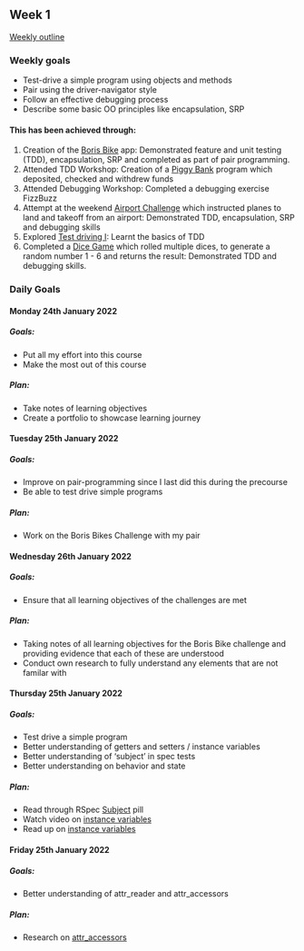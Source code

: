 ## Week 1

[Weekly outline](https://github.com/makersacademy/course/blob/master/week_outlines.md/)

### Weekly goals

* Test-drive a simple program using objects and methods
* Pair using the driver-navigator style
* Follow an effective debugging process
* Describe some basic OO principles like encapsulation, SRP

#### This has been achieved through:

1. Creation of the [Boris Bike](https://github.com/heykathl/boris-bikes2) app: Demonstrated feature and unit testing (TDD), encapsulation, SRP and completed as part of pair programming.
2. Attended TDD Workshop: Creation of a [Piggy Bank](https://github.com/heykathl/piggy_bank) program which deposited, checked and withdrew funds
3. Attended Debugging Workshop: Completed a debugging exercise FizzBuzz
4. Attempt at the weekend [Airport Challenge](https://github.com/heykathl/airport_challenge) which instructed planes to land and takeoff from an airport: Demonstrated TDD, encapsulation, SRP and debugging skills
5. Explored [Test driving I](https://github.com/heykathl/dice-game): Learnt the basics of TDD
6. Completed a [Dice Game](https://github.com/heykathl/dice-game) which rolled multiple dices, to generate a random number 1 - 6 and returns the result: Demonstrated TDD and debugging skills.

### Daily Goals
#### Monday 24th January 2022 
##### Goals:
* Put all my effort into this course
* Make the most out of this course
##### Plan:
* Take notes of learning objectives
* Create a portfolio to showcase learning journey

#### Tuesday 25th January 2022 
##### Goals:
* Improve on pair-programming since I last did this during the precourse
* Be able to test drive simple programs
##### Plan:
* Work on the Boris Bikes Challenge with my pair

#### Wednesday 26th January 2022 
##### Goals:
* Ensure that all learning objectives of the challenges are met
##### Plan:
* Taking notes of all learning objectives for the Boris Bike challenge and providing evidence that each of these are understood
* Conduct own research to fully understand any elements that are not familar with

#### Thursday 25th January 2022 
##### Goals:
* Test drive a simple program 
* Better understanding of getters and setters / instance variables
* Better understanding of ‘subject’ in spec tests
* Better understanding on behavior and state

##### Plan:
* Read through RSpec [Subject](https://github.com/makersacademy/course/blob/main/pills/rspec_subject.md) pill 
* Watch video on [instance variables](https://www.youtube.com/watch?v=MfNpf-Bcnm8)
* Read up on [instance variables](https://rubymonk.com/learning/books/4-ruby-primer-ascent/chapters/45-more-classes/lessons/110-instance-variables)

#### Friday 25th January 2022 
##### Goals:
* Better understanding of attr_reader and attr_accessors
##### Plan:
* Research on [attr_accessors](https://www.rubyguides.com/2018/11/attr_accessor/)

